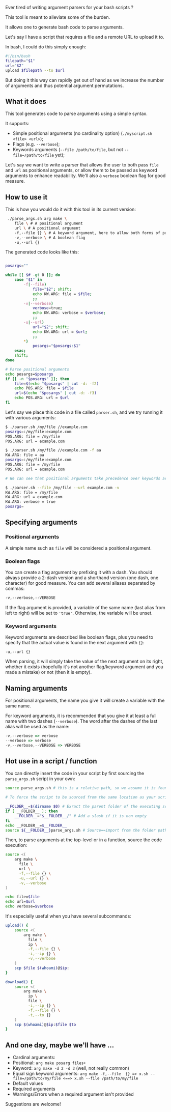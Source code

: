 Ever tired of writing argument parsers for your bash scripts ?

This tool is meant to alleviate some of the burden.

It allows one to generate bash code to parse arguments.

Let's say I have a script that requires a file and a remote URL to upload it to. 

In bash, I could do this simply enough:

```bash
#!/bin/bash
filepath="$1"
url="$2"
upload $filepath --to $url
```

But doing it this way can rapidly get out of hand as we increase the number of arguments and thus potential argument permutations.

## What it does

This tool generates code to parse arguments using a simple syntax.

It supports:
* Simple positional arguments (no cardinality option) (`./myscript.sh <file> <url>`);
* Flags (e.g. `--verbose`);
* Keywords arguments (`--file /path/to/file`, but not `--file=/path/to/file` yet);

Let's say we want to write a parser that allows the user to both pass `file` and `url` as positional arguments, or allow them to be passed as keyword arguments to enhance readability. We'll also a `verbose` boolean flag for good measure.

## How to use it

This is how you would do it with this tool in its current version:

```bash
 ./parse_args.sh arg make \
    file \ # A positional argument
    url \ # A positional argument
    -f,--file {} \ # A keyword argument, here to allow both forms of providing the 'file' argument
    -v,--verbose \ # A boolean flag
    -u,--url {}
```
The generated code looks like this:
```bash

posargs=""

while [[ $# -gt 0 ]]; do
    case "$1" in
        -f|--file)
            file="$2"; shift;
            echo KW.ARG: file = $file;
            ;;
        -v|--verbose)
            verbose=true;
            echo KW.ARG: verbose = $verbose;
            ;;
        -u|--url)
            url="$2"; shift;
            echo KW.ARG: url = $url;
            ;;
        *)
            posargs="$posargs:$1"
    esac;
    shift;
done

# Parse positional arguments
echo posargs=$posargs
if [[ -n "$posargs" ]]; then
    file=$(echo "$posargs" | cut -d: -f2)
    echo POS.ARG: file = $file
    url=$(echo "$posargs" | cut -d: -f3)
    echo POS.ARG: url = $url
fi

```

Let's say we place this code in a file called `parser.sh`, and we try running it with various arguments:
```bash
$ ./parser.sh /my/file //example.com
posargs=:/my/file:example.com
POS.ARG: file = /my/file
POS.ARG: url = example.com

$ ./parser.sh /my/file //example.com -f aa
KW.ARG: file = aa
posargs=:/my/file:example.com
POS.ARG: file = /my/file
POS.ARG: url = example.com

# We can see that positional arguments take precedence over keywords args, since they are parsed afterwards

$ ./parser.sh --file /my/file --url example.com -v
KW.ARG: file = /my/file
KW.ARG: url = example.com
KW.ARG: verbose = true
posargs=
```

## Specifying arguments

### Positional arguments

A simple name such as `file` will be considered a positional argument.

### Boolean flags

You can create a flag argument by prefixing it with a dash. You should always provide a 2-dash version and a shorthand version (one dash, one character) for good measure. You can add several aliases separated by commas:

```bash
-v,--verbose,--VERBOSE
```

If the flag argument is provided, a variable of the same name (last alias from left to right) will be set to `'true'`. Otherwise, the variable will be unset.

### Keyword arguments

Keyword arguments are described like boolean flags, plus you need to specify that the actual value is found in the next argument with `{}`:

```bah
-u,--url {}
```

When parsing, it will simply take the value of the next argument on its right, whether it exists (hopefully it's not another flag/keyword argument and you made a mistake) or not (then it is empty).

## Naming arguments

For positional arguments, the name you give it will create a variable with the same name.

For keyword arguments, it is recommended that you give it at least a full name with two dashes (`--verbose`). The word after the dashes of the last alias will be used as the name:

```js
-v,--verbose => verbose
--verbose => verbose
-v,--verbose,--VERBOSE => VERBOSE
```

## Hot use in a script / function

You can directly insert the code in your script by first sourcing the `parse_args.sh` script in your own:

```bash
source parse_args.sh # this is a relative path, so we assume it is found in the cwd from where your script is run.

# To force the script to be sourced from the same location as your script, here's a way to do it:

__FOLDER__=$(dirname $0) # Exract the parent folder of the executing script
if [ __FOLDER__ ]; then
    __FOLDER__="$__FOLDER__/" # Add a slash if it is non empty
fi
echo __FOLDER__=$__FOLDER__
source ${__FOLDER__}parse_args.sh # Source==import from the folder path
```
Then, to parse arguments at the top-level or in a function, source the code execution:
```sh
source <(
    arg make \
      file \
      url \
      -f,--file {} \
      -u,--url {} \
      -v,--verbose
)

echo file=$file
echo url=$url
echo verbose=$verbose
```
It's especially useful when you have several subcommands:
```bash
upload() {
    source <(
        arg make \
          file \
          ip \
          -f,--file {} \
          -i,--ip {} \
          -v,--verbose
    )
    scp $file $(whoami)@$ip:
}

download() {
    source <(
        arg make \
          ip \
          file \
          -i,--ip {} \
          -f,--file {} \
          -t,--to {}
    )
    scp $(whoami)@$ip:$file $to
}
```

## And one day, maybe we'll have ...

* Cardinal arguments:
 * Positional: `arg make posarg files+`
 * Keyword: `arg make -d 2 -d 3` (well, not really common)
* Equal sign keyword arguments: `arg make -f,--file  {} => x.sh --file=/path/to/my/file <==> x.sh --file /path/to/my/file`
* Default values
* Required arguments
* Warnings/Errors when a required argument isn't provided

Suggestions are welcome!
